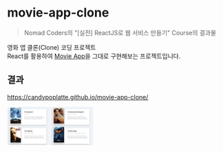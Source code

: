 # movie-app-clone

> Nomad Coders의 "[실전] ReactJS로 웹 서비스 만들기" Course의 결과물

영화 앱 클론(Clone) 코딩 프로젝트  
React를 활용하여 [Movie App](https://dribbble.com/shots/2442798-Movie-Application/attachments/475341)을 그대로 구현해보는 프로젝트입니다.

## 결과

https://candypoplatte.github.io/movie-app-clone/

<img src="https://raw.githubusercontent.com/candypoplatte/movie-app-clone/master/output/output.png" width="200">